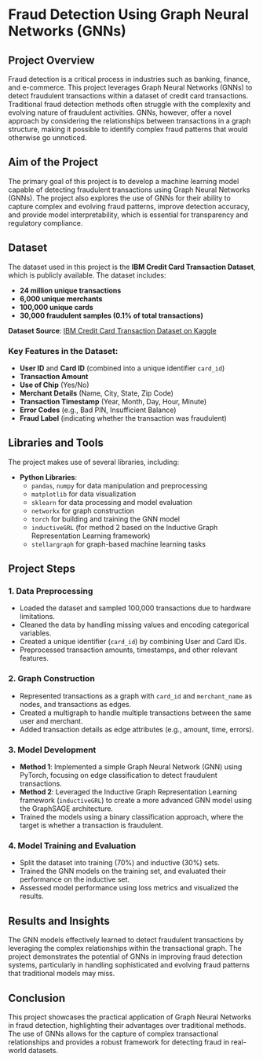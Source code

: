 # Fraud Detection Using Graph Neural Networks (GNNs)

## Project Overview

Fraud detection is a critical process in industries such as banking, finance, and e-commerce. This project leverages Graph Neural Networks (GNNs) to detect fraudulent transactions within a dataset of credit card transactions. Traditional fraud detection methods often struggle with the complexity and evolving nature of fraudulent activities. GNNs, however, offer a novel approach by considering the relationships between transactions in a graph structure, making it possible to identify complex fraud patterns that would otherwise go unnoticed.

## Aim of the Project

The primary goal of this project is to develop a machine learning model capable of detecting fraudulent transactions using Graph Neural Networks (GNNs). The project also explores the use of GNNs for their ability to capture complex and evolving fraud patterns, improve detection accuracy, and provide model interpretability, which is essential for transparency and regulatory compliance.

## Dataset

The dataset used in this project is the **IBM Credit Card Transaction Dataset**, which is publicly available. The dataset includes:
- **24 million unique transactions**
- **6,000 unique merchants**
- **100,000 unique cards**
- **30,000 fraudulent samples (0.1% of total transactions)**

**Dataset Source**: [IBM Credit Card Transaction Dataset on Kaggle](https://www.kaggle.com/datasets/ealtman2019/credit-card-transactions)

### Key Features in the Dataset:
- **User ID** and **Card ID** (combined into a unique identifier `card_id`)
- **Transaction Amount**
- **Use of Chip** (Yes/No)
- **Merchant Details** (Name, City, State, Zip Code)
- **Transaction Timestamp** (Year, Month, Day, Hour, Minute)
- **Error Codes** (e.g., Bad PIN, Insufficient Balance)
- **Fraud Label** (indicating whether the transaction was fraudulent)

## Libraries and Tools

The project makes use of several libraries, including:

- **Python Libraries**: 
  - `pandas`, `numpy` for data manipulation and preprocessing
  - `matplotlib` for data visualization
  - `sklearn` for data processing and model evaluation
  - `networkx` for graph construction
  - `torch` for building and training the GNN model
  - `inductiveGRL` (for method 2 based on the Inductive Graph Representation Learning framework)
  - `stellargraph` for graph-based machine learning tasks

## Project Steps

### 1. **Data Preprocessing**
   - Loaded the dataset and sampled 100,000 transactions due to hardware limitations.
   - Cleaned the data by handling missing values and encoding categorical variables.
   - Created a unique identifier (`card_id`) by combining User and Card IDs.
   - Preprocessed transaction amounts, timestamps, and other relevant features.

### 2. **Graph Construction**
   - Represented transactions as a graph with `card_id` and `merchant_name` as nodes, and transactions as edges.
   - Created a multigraph to handle multiple transactions between the same user and merchant.
   - Added transaction details as edge attributes (e.g., amount, time, errors).

### 3. **Model Development**
   - **Method 1**: Implemented a simple Graph Neural Network (GNN) using PyTorch, focusing on edge classification to detect fraudulent transactions.
   - **Method 2**: Leveraged the Inductive Graph Representation Learning framework (`inductiveGRL`) to create a more advanced GNN model using the GraphSAGE architecture.
   - Trained the models using a binary classification approach, where the target is whether a transaction is fraudulent.

### 4. **Model Training and Evaluation**
   - Split the dataset into training (70%) and inductive (30%) sets.
   - Trained the GNN models on the training set, and evaluated their performance on the inductive set.
   - Assessed model performance using loss metrics and visualized the results.

## Results and Insights

The GNN models effectively learned to detect fraudulent transactions by leveraging the complex relationships within the transactional graph. The project demonstrates the potential of GNNs in improving fraud detection systems, particularly in handling sophisticated and evolving fraud patterns that traditional models may miss.

## Conclusion

This project showcases the practical application of Graph Neural Networks in fraud detection, highlighting their advantages over traditional methods. The use of GNNs allows for the capture of complex transactional relationships and provides a robust framework for detecting fraud in real-world datasets.